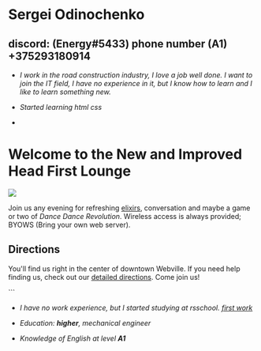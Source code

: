 # Sergei Odinochenko

## discord: (Energy#5433) phone number (A1) +375293180914

* _I work in the road construction industry, I love a job well done. I want to join the IT field, I have no experience in it, but I know how to learn and I like to learn something new._

* *Started learning html css*

* ```
 <html>
  <head>
    <title>Head First Lounge</title>
  </head>
  <body>
    <h1>Welcome to the New and Improved Head First Lounge</h1>
    <img src="images/drinks.gif">
    <p>
       Join us any evening for 
       refreshing <a href="beverages/elixir.html">elixirs</a>, 
       conversation and maybe a game or two of 
       <em>Dance Dance Revolution</em>.
       Wireless access is always provided;  
       BYOWS (Bring your own web server).
    </p>
    <h2>Directions</h2>
    <p>
      You'll find us right in the center of downtown Webville.   
      If you need help finding us, check out 
      our <a href="about/directions.html">detailed directions</a>. 
      Come join us!
    </p>
  </body>
</html>
```

* *I have no work experience, but I started studying at rsschool. [first work](https://github.com/Grensel/rsschool-cv)*

* *Education: **higher**, mechanical engineer*

* *Knowledge of English at level **A1***